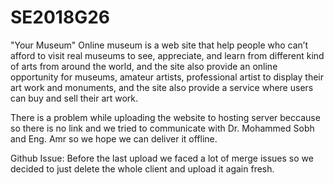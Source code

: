 # SE2018G26
"Your Museum" 
Online museum is a web site that help people who can’t afford to visit real museums to see, appreciate, and learn from different kind of arts from around the world, and the site also provide an online opportunity for museums, amateur artists, professional artist to display their art work and monuments, and the site also provide a service where users can buy and sell their art work.

There is a problem while uploading the website to hosting server beccause so there is no link and we tried to communicate with Dr. Mohammed Sobh and Eng. Amr so we hope we can deliver it offline.

Github Issue: 
Before the last upload we faced a lot of merge issues so we decided to just delete the whole client and upload it again fresh.

